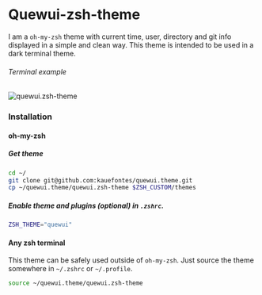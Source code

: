 # Quewui-zsh-theme

I am a `oh-my-zsh` theme with current time, user, directory and git info displayed in a simple and clean way. This theme is intended to be used in a dark terminal theme.

###### Terminal example
![quewui.zsh-theme](https://raw.githubusercontent.com/kauefontes/quewui.theme/assets/example.PNG)  

### Installation
#### oh-my-zsh
##### Get theme
```sh
cd ~/
git clone git@github.com:kauefontes/quewui.theme.git
cp ~/quewui.theme/quewui.zsh-theme $ZSH_CUSTOM/themes
```
##### Enable theme and plugins (optional) in `.zshrc`.
```sh
ZSH_THEME="quewui"
```

#### Any zsh terminal 
This theme can be safely used outside of `oh-my-zsh`. Just source the theme somewhere in `~/.zshrc` or `~/.profile`.
```sh
source ~/quewui.theme/quewui.zsh-theme
```
